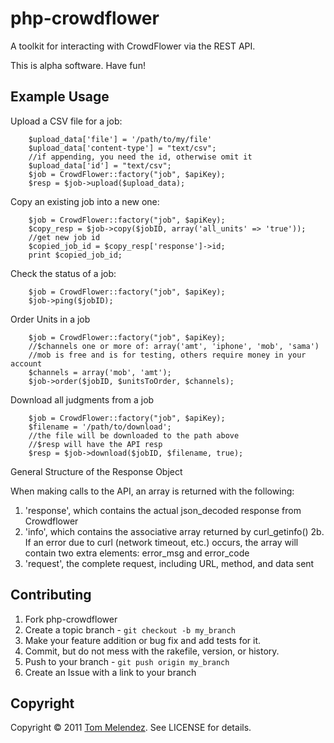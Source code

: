 # php-crowdflower

A toolkit for interacting with CrowdFlower via the REST API.

This is alpha software. Have fun!

Example Usage
-------------


Upload a CSV file for a job:

        $upload_data['file'] = '/path/to/my/file'
        $upload_data['content-type'] = "text/csv";
        //if appending, you need the id, otherwise omit it
        $upload_data['id'] = "text/csv";
        $job = CrowdFlower::factory("job", $apiKey);
        $resp = $job->upload($upload_data);

Copy an existing job into a new one:
     
        $job = CrowdFlower::factory("job", $apiKey);
        $copy_resp = $job->copy($jobID, array('all_units' => 'true'));
        //get new job id
        $copied_job_id = $copy_resp['response']->id;
        print $copied_job_id;
     
Check the status of a job:

        $job = CrowdFlower::factory("job", $apiKey);
        $job->ping($jobID);

Order Units in a job

        $job = CrowdFlower::factory("job", $apiKey);
        //$channels one or more of: array('amt', 'iphone', 'mob', 'sama')
        //mob is free and is for testing, others require money in your account
        $channels = array('mob', 'amt');
        $job->order($jobID, $unitsToOrder, $channels);

Download all judgments from a job

        $job = CrowdFlower::factory("job", $apiKey);
        $filename = '/path/to/download';
        //the file will be downloaded to the path above
        //$resp will have the API resp
        $resp = $job->download($jobID, $filename, true);

General Structure of the Response Object

When making calls to the API, an array is returned with the following:
1. 'response', which contains the actual json_decoded response from Crowdflower
2. 'info', which contains the associative array returned by curl_getinfo()
2b. If an error due to curl (network timeout, etc.) occurs, the array will contain two extra elements: error_msg and error_code
3. 'request', the complete request, including URL, method, and data sent

Contributing
------------

1. Fork php-crowdflower
2. Create a topic branch - `git checkout -b my_branch`
3. Make your feature addition or bug fix and add tests for it.
4. Commit, but do not mess with the rakefile, version, or history.
5. Push to your branch - `git push origin my_branch`
6. Create an Issue with a link to your branch

Copyright
---------

Copyright &copy; 2011 [Tom Melendez](http://www.supertom.com/). See LICENSE for details.